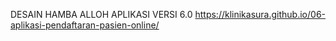 DESAIN HAMBA ALLOH
APLIKASI VERSI 6.0
https://klinikasura.github.io/06-aplikasi-pendaftaran-pasien-online/
